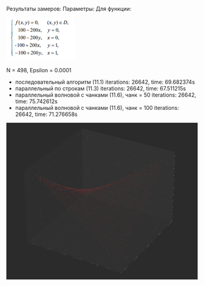 Результаты замеров:
Параметры:
Для функции:

![Alt text](img/func.png "Функция")

N = 498, Epsilon = 0.0001

- последовательный алгоритм (11.1)
  iterations: 26642,
  time: 69.682374s
- параллельный по строкам (11.3)
  iterations: 26642,
  time: 67.511215s
- параллельный волновой с чанками (11.6), чанк = 50
  iterations: 26642,
  time: 75.742612s
- параллельный волновой с чанками (11.6), чанк = 100
  iterations: 26642,
  time: 71.276658s


![Alt text](img/u_graph.png "Результат U")